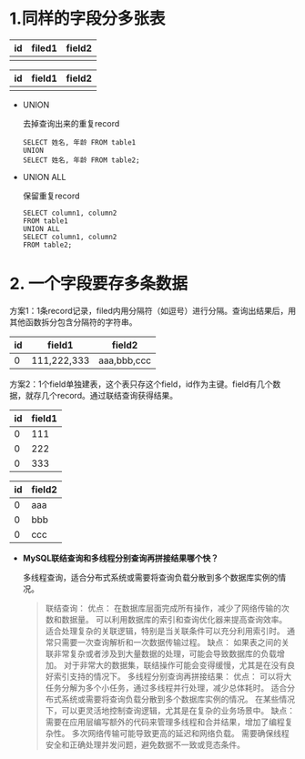# 1.同样的字段分多张表

| id   | filed1 | field2 |
| :--- | ------ | ------ |
|      |        |        |

| id   | field1 | field2 |
| ---- | ------ | ------ |
|      |        |        |

* UNION

  去掉查询出来的重复record

  ```mysql
  SELECT 姓名, 年龄 FROM table1
  UNION
  SELECT 姓名, 年龄 FROM table2;
  ```

* UNION ALL

  保留重复record

  ```mysql
  SELECT column1, column2
  FROM table1
  UNION ALL
  SELECT column1, column2
  FROM table2;
  ```

# 2. 一个字段要存多条数据

方案1：1条record记录，filed内用分隔符（如逗号）进行分隔。查询出结果后，用其他函数拆分包含分隔符的字符串。

| id   | field1      | field2      |
| ---- | ----------- | ----------- |
| 0    | 111,222,333 | aaa,bbb,ccc |

方案2：1个field单独建表，这个表只存这个field，id作为主键。field有几个数据，就存几个record。通过联结查询获得结果。

| id   | field1 |
| ---- | ------ |
| 0    | 111    |
| 0    | 222    |
| 0    | 333    |

| id   | field2 |
| ---- | ------ |
| 0    | aaa    |
| 0    | bbb    |
| 0    | ccc    |

* **MySQL联结查询和多线程分别查询再拼接结果哪个快？**

  多线程查询，适合分布式系统或需要将查询负载分散到多个数据库实例的情况。

  > 联结查询： 
  > 优点：
  > 在数据库层面完成所有操作，减少了网络传输的次数和数据量。
  > 可以利用数据库的索引和查询优化器来提高查询效率。
  > 适合处理复杂的关联逻辑，特别是当关联条件可以充分利用索引时。
  > 通常只需要一次查询解析和一次数据传输过程。 
  > 缺点：
  > 如果表之间的关联非常复杂或者涉及到大量数据的处理，可能会导致数据库的负载增加。
  > 对于非常大的数据集，联结操作可能会变得缓慢，尤其是在没有良好索引支持的情况下。
  > 多线程分别查询再拼接结果： 
  > 优点：
  > 可以将大任务分解为多个小任务，通过多线程并行处理，减少总体耗时。
  > 适合分布式系统或需要将查询负载分散到多个数据库实例的情况。
  > 在某些情况下，可以更灵活地控制查询逻辑，尤其是在复杂的业务场景中。 
  > 缺点：
  > 需要在应用层编写额外的代码来管理多线程和合并结果，增加了编程复杂性。
  > 多次网络传输可能导致更高的延迟和网络负载。
  > 需要确保线程安全和正确处理并发问题，避免数据不一致或竞态条件。
  
  